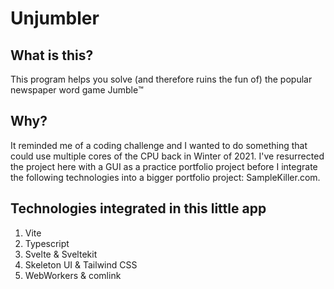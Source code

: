 # Unjumbler

## What is this?

This program helps you solve (and therefore ruins the fun of) the popular newspaper word game Jumble™️

## Why?

It reminded me of a coding challenge and I wanted to do something that could use multiple cores of the CPU back in Winter of 2021. I've resurrected the project here with a GUI as a practice portfolio project before I integrate the following technologies into a bigger portfolio project: SampleKiller.com.

## Technologies integrated in this little app

1. Vite
1. Typescript
1. Svelte & Sveltekit
1. Skeleton UI & Tailwind CSS
1. WebWorkers & comlink
